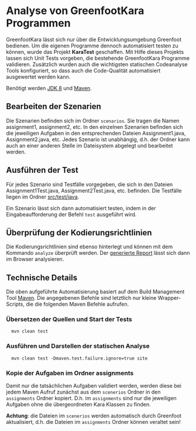 Analyse von GreenfootKara Programmen
====================================

GreenfootKara lässt sich nur über die Entwicklungsumgebung Greenfoot bedienen. Um die eigenen 
Programme dennoch automatisiert testen zu können, wurde das Projekt **KaraTest** geschaffen. 
Mit Hilfe dieses Projekts lassen sich Unit Tests vorgeben, die bestehende GreenfootKara
Programme validieren. Zusätzlich wurden auch die wichtigsten statischen Codeanalyse Tools 
konfiguriert, so dass auch die Code-Qualität automatisiert ausgewertet werden kann.

Benötigt werden [JDK 8](http://www.java.com) und [Maven](http://maven.apache.org/).

## Bearbeiten der Szenarien

Die Szenarien befinden sich im Ordner `scenarios`. Sie tragen die Namen assignment1, assignment2, etc.
In den einzelnen Szenarien befinden sich die jeweiligen Aufgaben in den entsprechenden Dateien Assignment1.java,
Assignment2.java, etc. Jedes Szenario ist unabhängig, d.h. der Ordner kann auch an einer anderen Stelle im Dateisystem
abgelegt und bearbeitet werden.

## Ausführen der Test 

Für jedes Szenario sind Testfälle vorgegeben, die sich in den Dateien Assignment1Test.java, Assignment2Test.java, etc.
befinden. Die Testfälle liegen im Ordner [src/test/java](../master/src/test/java). 
 
Ein Szenario lässt sich dann automatisiert testen, indem in der Eingabeaufforderung der Befehl `test` ausgeführt wird.

## Überprüfung der Kodierungsrichtlinien 

Die Kodierungsrichtlinien sind ebenso hinterlegt und können mit dem Kommando `analyze` überprüft werden.
Der [generierte Report](target/site/index.html) lässt sich dann im Browser analysieren. 

## Technische Details

Die oben aufgeführte Automatisierung basiert auf dem Build Management Tool [Maven](http://maven.apache.org/). 
Die angegebenen Befehle sind letztlich nur kleine Wrapper-Scripts, die die folgenden Maven Befehle aufrufen.

### Übersetzen der Quellen und Start der Tests

```
  mvn clean test
```

### Ausführen und Darstellen der statischen Analyse

```
  mvn clean test -Dmaven.test.failure.ignore=true site
```

### Kopie der Aufgaben im Ordner assignments

Damit nur die tatsächlichen Aufgaben validiert werden, werden diese bei jedem Maven Aufruf zunächst aus dem
`scenerios` Ordner in den `assignments` Ordner kopiert. D.h. im `assignments` sind nur die jeweiligen Aufgaben ohne die
übergeordneten Kara Klassen zu finden. 

**Achtung**: die Dateien im `scenerios` werden automatisch durch Greenfoot aktualisiert, d.h. die Dateien im 
`assignments` Ordner können veraltet sein!